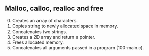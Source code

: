 ## Malloc, calloc, realloc and free

0. Creates an array of characters.
1. Copies string to newly allocated space in memory.
2. Concatenates two strings.
3. Creates a 2D array and return a pointer.
4. Frees allocated memory.
5. Concatenates all arguments passed in a program (100-main.c).
